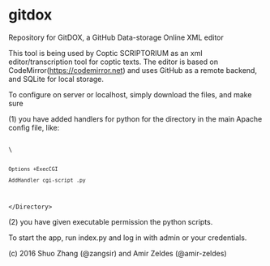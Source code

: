 # gitdox
Repository for GitDOX, a GitHub Data-storage Online XML editor

This tool is being used by Coptic SCRIPTORIUM as an xml editor/transcription tool for coptic texts. The editor is based on CodeMirror(https://codemirror.net) and uses GitHub as a remote backend, and SQLite for local storage. 

To configure on server or localhost, simply download the files, and make sure

(1) you have added handlers for python for the directory in the main Apache config file, like:

<code>
\<Directory "/Applications/MAMP/htdocs/gitdox"\>
    
    Options +ExecCGI
    
    AddHandler cgi-script .py

\</Directory\>
</code>

(2) you have given executable permission the python scripts.

To start the app, run index.py and log in with admin or your credentials. 

(c) 2016 Shuo Zhang (@zangsir) and Amir Zeldes (@amir-zeldes)